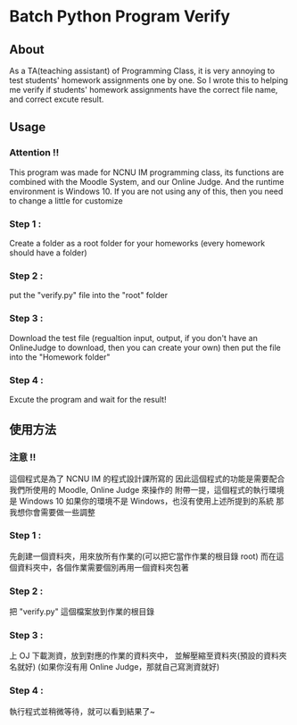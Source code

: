 # Batch Python Program Verify

## About
As a TA(teaching assistant) of Programming Class, 
it is very annoying to test students' homework assignments one by one.
So I wrote this to helping me verify if students' homework assignments have the correct file name,
and correct excute result.

## Usage
### Attention !!
This program was made for NCNU IM programming class,
its functions are combined with the Moodle System, and our Online Judge.
And the runtime environment is Windows 10.
If you are not using any of this,
then you need to change a little for customize

### Step 1 :
Create a folder as a root folder for your homeworks
(every homework should have a folder)

### Step 2 :
put the "verify.py" file into the "root" folder

### Step 3 :
Download the test file
(regualtion input, output, if you don't have an OnlineJudge to download,
then you can create your own)
then put the file into the "Homework folder"

### Step 4 :
Excute the program and wait for the result!

## 使用方法
### 注意 !!
這個程式是為了 NCNU IM 的程式設計課所寫的
因此這個程式的功能是需要配合我們所使用的 Moodle, Online Judge 來操作的
附帶一提，這個程式的執行環境是 Windows 10
如果你的環境不是 Windows，也沒有使用上述所提到的系統
那我想你會需要做一些調整

### Step 1 :
先創建一個資料夾，用來放所有作業的(可以把它當作作業的根目錄 root)
而在這個資料夾中，各個作業需要個別再用一個資料夾包著

### Step 2 :
把 "verify.py" 這個檔案放到作業的根目錄

### Step 3 :
上 OJ 下載測資，放到對應的作業的資料夾中，
並解壓縮至資料夾(預設的資料夾名就好)
(如果你沒有用 Online Judge，那就自己寫測資就好)

### Step 4 :
執行程式並稍微等待，就可以看到結果了~
